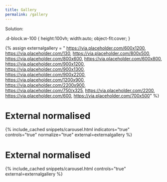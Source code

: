 ```yaml
---
title: Gallery
permalink: /gallery
---
```



Solution:

.d-block.w-100 { height:100vh; width:auto; object-fit:cover; }

<style>

.chulapa-carousel {
  height: 66vh;
  object-fit:contain;
}

</style>

{% assign externalgallery = "
https://via.placeholder.com/600x1200,
https://via.placeholder.com/130,
https://via.placeholder.com/800x500,
https://via.placeholder.com/800x600,
https://via.placeholder.com/600x800,
https://via.placeholder.com/900x1200,
https://via.placeholder.com/900x1300,
https://via.placeholder.com/900x2200,
https://via.placeholder.com/1200x900,
https://via.placeholder.com/2200x900,
https://via.placeholder.com/750/x325,
https://via.placeholder.com/2200,
https://via.placeholder.com/600,
https://via.placeholder.com/700x500" %}

# External normalised 

{% include_cached snippets/carousel.html indicators="true" controls="true" normalize="true" external=externalgallery %}

# External normalised

{% include_cached snippets/carousel.html controls="true" external=externalgallery %}


